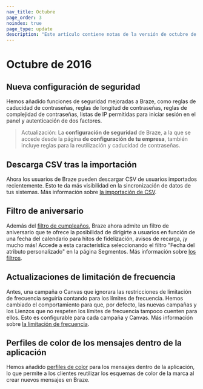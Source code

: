 ```yaml
---
nav_title: Octubre
page_order: 3
noindex: true
page_type: update
description: "Este artículo contiene notas de la versión de octubre de 2016."
---
```


# Octubre de 2016

## Nueva configuración de seguridad
Hemos añadido funciones de seguridad mejoradas a Braze, como reglas de caducidad de contraseñas, reglas de longitud de contraseñas, reglas de complejidad de contraseñas, listas de IP permitidas para iniciar sesión en el panel y autenticación de dos factores.

> Actualización: La **configuración de seguridad** de Braze, a la que se accede desde la página **de configuración de tu empresa**, también incluye reglas para la reutilización y caducidad de contraseñas.

## Descarga CSV tras la importación
Ahora los usuarios de Braze pueden descargar CSV de usuarios importados recientemente. Esto te da más visibilidad en la sincronización de datos de tus sistemas. Más información sobre [la importación de CSV]({{site.baseurl}}/user_guide/data_and_analytics/user_data_collection/user_import/).

## Filtro de aniversario
Además del [filtro de cumpleaños]({{site.baseurl}}/user_guide/Engagement_Tools/Segments/Segmentation_Filters/), Braze ahora admite un filtro de aniversario que te ofrece la posibilidad de dirigirte a usuarios en función de una fecha del calendario para hitos de fidelización, avisos de recarga, ¡y mucho más! Accede a esta característica seleccionando el filtro "Fecha del atributo personalizado" en la página Segmentos. Más información sobre [los filtros]({{site.baseurl}}/user_guide/engagement_tools/segments/segmentation_filters/#segmentation-filters).

## Actualizaciones de limitación de frecuencia
Antes, una campaña o Canvas que ignorara las restricciones de limitación de frecuencia seguiría contando para los límites de frecuencia. Hemos cambiado el comportamiento para que, por defecto, las nuevas campañas y los Lienzos que no respeten los límites de frecuencia tampoco cuenten para ellos. Esto es configurable para cada campaña y Canvas. Más información sobre [la limitación de frecuencia]({{site.baseurl}}/user_guide/engagement_tools/campaigns/testing_and_more/rate-limiting/#frequency-capping).

## Perfiles de color de los mensajes dentro de la aplicación
Hemos añadido [perfiles de color]({{site.baseurl}}/user_guide/message_building_by_channel/in-app_messages/customize/#color-profile) para los mensajes dentro de la aplicación, lo que permite a los clientes reutilizar los esquemas de color de la marca al crear nuevos mensajes en Braze.
